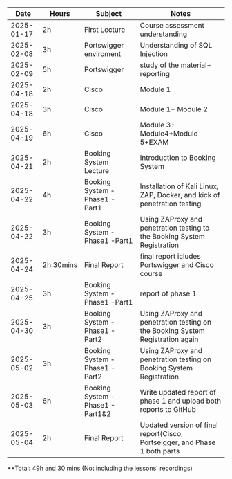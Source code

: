| Date       | Hours     | Subject      | Notes                 |
|------------|-----------|------------  |-----------------------|
| 2025-01-17 | 2h        | First Lecture|  Course assessment understanding|
|2025-02-08  |3h         | Portswigger enviroment| Understanding of SQL Injection|
|2025-02-09  | 5h        | Portswigger           |study of the material+ reporting|
|2025-04-18   | 2h        | Cisco  |   Module 1|
|2025-04-18    | 3h       |  Cisco| Module 1+ Module 2|
|2025-04-19    |6h        |Cisco | Module 3+ Module4+Module 5+EXAM|
|2025-04-21| 2h            | Booking System Lecture  | Introduction to Booking System   |
| 2025-04-22 | 4h | Booking System - Phase1 - Part1  |  Installation of Kali Linux, ZAP, Docker, and kick of penetration testing |
| 2025-04-22 | 3h | Booking System - Phase1 -Part1  |  Using ZAProxy and penetration testing to the Booking System Registration |
| 2025-04-24| 2h:30mins | Final Report| final report icludes Portswigger and Cisco course |
| 2025-04-25 | 3h | Booking System - Phase1 -Part1 |  report of phase 1|
| 2025-04-30| 3h | Booking System - Phase1 - Part2 |  Using ZAProxy and penetration testing on the Booking System Registration again |
| 2025-05-02| 3h | Booking System - Phase1 - Part2 |  Using ZAProxy and penetration testing on Booking System Registration|
| 2025-05-03 | 6h | Booking System - Phase1 - Part1&2 |  Write updated report of phase 1 and upload both reports to GitHub |
| 2025-05-04| 2h | Final Report| Updated version of final report(Cisco, Portseigger, and Phase 1 both parts |

**Total: 49h and 30 mins (Not including the lessons' recordings)
